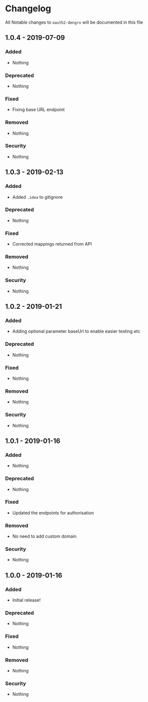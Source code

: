 # Changelog
All Notable changes to `oauth2-dengro` will be documented in this file

## 1.0.4 - 2019-07-09

### Added
- Nothing 

### Deprecated
- Nothing

### Fixed
- Fixing base URL endpoint

### Removed
- Nothing

### Security
- Nothing

## 1.0.3 - 2019-02-13

### Added
- Added `.idea` to gitignore 

### Deprecated
- Nothing

### Fixed
- Corrected mappings returned from API

### Removed
- Nothing

### Security
- Nothing

## 1.0.2 - 2019-01-21

### Added
- Adding optional parameter baseUrl to enable easier testing etc

### Deprecated
- Nothing

### Fixed
- Nothing

### Removed
- Nothing

### Security
- Nothing

## 1.0.1 - 2019-01-16

### Added
- Nothing

### Deprecated
- Nothing

### Fixed
- Updated the endpoints for authorisation

### Removed
- No need to add custom domain

### Security
- Nothing

## 1.0.0 - 2019-01-16

### Added
- Initial release!

### Deprecated
- Nothing

### Fixed
- Nothing

### Removed
- Nothing

### Security
- Nothing
